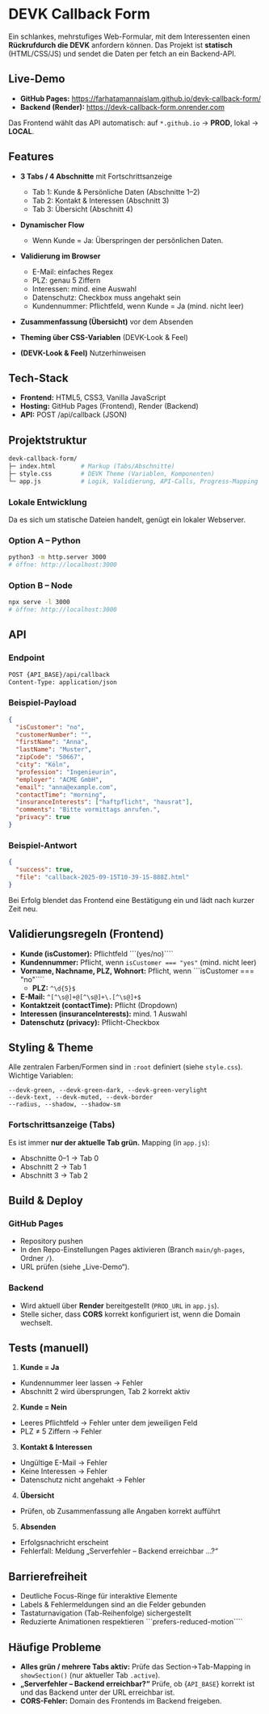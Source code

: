 # DEVK Callback Form

Ein schlankes, mehrstufiges Web-Formular, mit dem Interessenten einen **Rückrufdurch die DEVK** anfordern können.
Das Projekt ist **statisch** (HTML/CSS/JS) und sendet die Daten per fetch an ein Backend-API.

## Live-Demo
* **GitHub Pages:** https://farhatamannaislam.github.io/devk-callback-form/
* **Backend (Render):** https://devk-callback-form.onrender.com

Das Frontend wählt das API automatisch: auf ```*.github.io``` → **PROD**, lokal → **LOCAL**.

## Features

* **3 Tabs / 4 Abschnitte** mit Fortschrittsanzeige
  * Tab 1: Kunde & Persönliche Daten (Abschnitte 1–2)
  * Tab 2: Kontakt & Interessen (Abschnitt 3)
  * Tab 3: Übersicht (Abschnitt 4)

* **Dynamischer Flow**
  * Wenn Kunde = Ja: Überspringen der persönlichen Daten.

* **Validierung im Browser**
  * E-Mail: einfaches Regex
  * PLZ: genau 5 Ziffern
  * Interessen: mind. eine Auswahl
  * Datenschutz: Checkbox muss angehakt sein
  * Kundennummer: Pflichtfeld, wenn Kunde = Ja (mind. nicht leer)

* **Zusammenfassung (Übersicht)** vor dem Absenden
* **Theming über CSS-Variablen** (DEVK-Look & Feel)
* **(DEVK-Look & Feel)** Nutzerhinweisen

## Tech-Stack
* **Frontend:** HTML5, CSS3, Vanilla JavaScript
* **Hosting:** GitHub Pages (Frontend), Render (Backend)
* **API:** POST /api/callback (JSON)

## Projektstruktur

```Bash
devk-callback-form/
├─ index.html       # Markup (Tabs/Abschnitte)
├─ style.css        # DEVK Theme (Variablen, Komponenten)
└─ app.js           # Logik, Validierung, API-Calls, Progress-Mapping
```

### Lokale Entwicklung

Da es sich um statische Dateien handelt, genügt ein lokaler Webserver.

### Option A – Python

```bash
python3 -m http.server 3000
# öffne: http://localhost:3000
```

### Option B – Node

```bash
npx serve -l 3000
# öffne: http://localhost:3000
```

## API

### Endpoint

```bash
POST {API_BASE}/api/callback
Content-Type: application/json
```

### Beispiel-Payload

```json
{
  "isCustomer": "no",
  "customerNumber": "",
  "firstName": "Anna",
  "lastName": "Muster",
  "zipCode": "50667",
  "city": "Köln",
  "profession": "Ingenieurin",
  "employer": "ACME GmbH",
  "email": "anna@example.com",
  "contactTime": "morning",
  "insuranceInterests": ["haftpflicht", "hausrat"],
  "comments": "Bitte vormittags anrufen.",
  "privacy": true
}
```
### Beispiel-Antwort

```json
{
  "success": true,
  "file": "callback-2025-09-15T10-39-15-888Z.html"
}
```

Bei Erfolg blendet das Frontend eine Bestätigung ein und lädt nach kurzer Zeit neu.

## Validierungsregeln (Frontend)
* **Kunde (isCustomer):** Pflichtfeld ```(yes/no)````
* **Kundennummer:** Pflicht, wenn ```isCustomer === "yes"``` (mind. nicht leer)
* **Vorname, Nachname, PLZ, Wohnort:** Pflicht, wenn ```isCustomer === "no"````
    * **PLZ:** ```^\d{5}$```
* **E-Mail:** ```^[^\s@]+@[^\s@]+\.[^\s@]+$```
* **Kontaktzeit (contactTime):** Pflicht (Dropdown)
* **Interessen (insuranceInterests):** mind. 1 Auswahl
* **Datenschutz (privacy):** Pflicht-Checkbox

## Styling & Theme

Alle zentralen Farben/Formen sind in ```:root``` definiert (siehe ```style.css```).
Wichtige Variablen:
```
--devk-green, --devk-green-dark, --devk-green-verylight
--devk-text, --devk-muted, --devk-border
--radius, --shadow, --shadow-sm
```

### Fortschrittsanzeige (Tabs)

Es ist immer **nur der aktuelle Tab grün.**
Mapping (in ```app.js```):
* Abschnitte 0–1 → Tab 0
* Abschnitt 2 → Tab 1
* Abschnitt 3 → Tab 2

## Build & Deploy

### GitHub Pages
* Repository pushen
* In den Repo-Einstellungen Pages aktivieren (Branch ```main/gh-pages```, Ordner ```/```).
* URL prüfen (siehe „Live-Demo“).

### Backend

* Wird aktuell über **Render** bereitgestellt (```PROD_URL``` in ```app.js```).
* Stelle sicher, dass **CORS** korrekt konfiguriert ist, wenn die Domain wechselt.

## Tests (manuell)

1. **Kunde = Ja**
* Kundennummer leer lassen → Fehler
* Abschnitt 2 wird übersprungen, Tab 2 korrekt aktiv

2. **Kunde = Nein**
* Leeres Pflichtfeld → Fehler unter dem jeweiligen Feld
* PLZ ≠ 5 Ziffern → Fehler

3. **Kontakt & Interessen**
* Ungültige E-Mail → Fehler
* Keine Interessen → Fehler
* Datenschutz nicht angehakt → Fehler

4. **Übersicht**
* Prüfen, ob Zusammenfassung alle Angaben korrekt aufführt

5. **Absenden**
* Erfolgsnachricht erscheint
* Fehlerfall: Meldung „Serverfehler – Backend erreichbar …?“

## Barrierefreiheit

* Deutliche Focus-Ringe für interaktive Elemente
* Labels & Fehlermeldungen sind an die Felder gebunden
* Tastaturnavigation (Tab-Reihenfolge) sichergestellt
* Reduzierte Animationen respektieren ```prefers-reduced-motion````

## Häufige Probleme
* **Alles grün / mehrere Tabs aktiv:**
Prüfe das Section→Tab-Mapping in ```showSection()``` (nur aktueller Tab ```.active```).
* **„Serverfehler – Backend erreichbar?“**
Prüfe, ob {```API_BASE```} korrekt ist und das Backend unter der URL erreichbar ist.
* **CORS-Fehler:**
Domain des Frontends im Backend freigeben.


